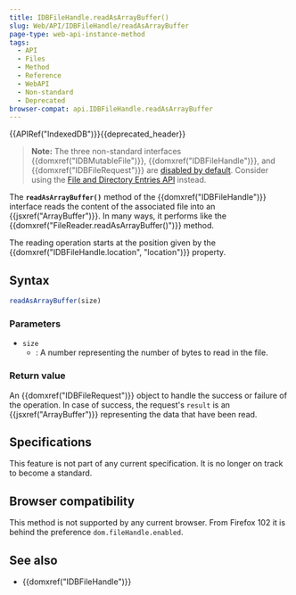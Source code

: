 ```yaml
---
title: IDBFileHandle.readAsArrayBuffer()
slug: Web/API/IDBFileHandle/readAsArrayBuffer
page-type: web-api-instance-method
tags:
  - API
  - Files
  - Method
  - Reference
  - WebAPI
  - Non-standard
  - Deprecated
browser-compat: api.IDBFileHandle.readAsArrayBuffer
---
```


{{APIRef("IndexedDB")}}{{deprecated_header}}

> **Note:** The three non-standard interfaces {{domxref("IDBMutableFile")}}, {{domxref("IDBFileHandle")}}, and {{domxref("IDBFileRequest")}} are [disabled by default](#browser_compatibility).
> Consider using the [File and Directory Entries API](/en-US/docs/Web/API/File_and_Directory_Entries_API) instead.

The **`readAsArrayBuffer()`** method of the {{domxref("IDBFileHandle")}} interface
reads the content of the associated file into an {{jsxref("ArrayBuffer")}}.
In many ways, it performs like the {{domxref("FileReader.readAsArrayBuffer()")}} method.

The reading operation starts at the position given by the
{{domxref("IDBFileHandle.location", "location")}} property.

## Syntax

```js
readAsArrayBuffer(size)
```

### Parameters

- `size`
  - : A number representing the number of bytes to read in the file.

### Return value

An {{domxref("IDBFileRequest")}} object to handle the success or failure of the operation.
In case of success, the request's `result` is an {{jsxref("ArrayBuffer")}}
representing the data that have been read.

## Specifications

This feature is not part of any current specification. It is no longer on track to become a standard.

## Browser compatibility

This method is not supported by any current browser.
From Firefox 102 it is behind the preference `dom.fileHandle.enabled`.

## See also

- {{domxref("IDBFileHandle")}}
